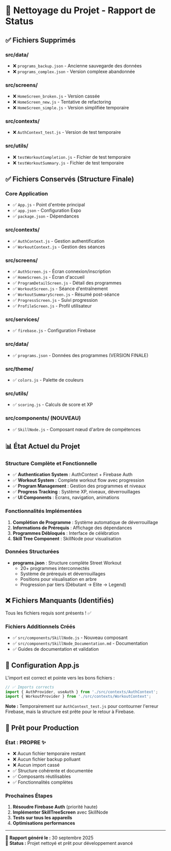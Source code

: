 # 🧹 Nettoyage du Projet - Rapport de Status

## ✅ Fichiers Supprimés

### src/data/
- ❌ `programs_backup.json` - Ancienne sauvegarde des données
- ❌ `programs_complex.json` - Version complexe abandonnée

### src/screens/
- ❌ `HomeScreen_broken.js` - Version cassée
- ❌ `HomeScreen_new.js` - Tentative de refactoring
- ❌ `HomeScreen_simple.js` - Version simplifiée temporaire

### src/contexts/
- ❌ `AuthContext_test.js` - Version de test temporaire

### src/utils/
- ❌ `testWorkoutCompletion.js` - Fichier de test temporaire
- ❌ `testWorkoutSummary.js` - Fichier de test temporaire

## ✅ Fichiers Conservés (Structure Finale)

### Core Application
- ✅ `App.js` - Point d'entrée principal
- ✅ `app.json` - Configuration Expo
- ✅ `package.json` - Dépendances

### src/contexts/
- ✅ `AuthContext.js` - Gestion authentification
- ✅ `WorkoutContext.js` - Gestion des séances

### src/screens/
- ✅ `AuthScreen.js` - Écran connexion/inscription
- ✅ `HomeScreen.js` - Écran d'accueil
- ✅ `ProgramDetailScreen.js` - Détail des programmes
- ✅ `WorkoutScreen.js` - Séance d'entraînement
- ✅ `WorkoutSummaryScreen.js` - Résumé post-séance
- ✅ `ProgressScreen.js` - Suivi progression
- ✅ `ProfileScreen.js` - Profil utilisateur

### src/services/
- ✅ `firebase.js` - Configuration Firebase

### src/data/
- ✅ `programs.json` - Données des programmes (VERSION FINALE)

### src/theme/
- ✅ `colors.js` - Palette de couleurs

### src/utils/
- ✅ `scoring.js` - Calculs de score et XP

### src/components/ (NOUVEAU)
- ✅ `SkillNode.js` - Composant nœud d'arbre de compétences

## 📊 État Actuel du Projet

### Structure Complète et Fonctionnelle
- ✅ **Authentication System** : AuthContext + Firebase Auth
- ✅ **Workout System** : Complete workout flow avec progression
- ✅ **Program Management** : Gestion des programmes et niveaux
- ✅ **Progress Tracking** : Système XP, niveaux, déverrouillages
- ✅ **UI Components** : Écrans, navigation, animations

### Fonctionnalités Implémentées
1. **Complétion de Programme** : Système automatique de déverrouillage
2. **Informations de Prérequis** : Affichage des dépendances
3. **Programmes Débloqués** : Interface de célébration
4. **Skill Tree Component** : SkillNode pour visualisation

### Données Structurées
- **programs.json** : Structure complète Street Workout
  - 20+ programmes interconnectés
  - Système de prérequis et déverrouillages
  - Positions pour visualisation en arbre
  - Progression par tiers (Débutant → Elite → Legend)

## ❌ Fichiers Manquants (Identifiés)

Tous les fichiers requis sont présents ! ✅

### Fichiers Additionnels Créés
- ✅ `src/components/SkillNode.js` - Nouveau composant
- ✅ `src/components/SkillNode_Documentation.md` - Documentation
- ✅ Guides de documentation et validation

## 🔧 Configuration App.js

L'import est correct et pointe vers les bons fichiers :
```javascript
// ✅ Imports corrects
import { AuthProvider, useAuth } from './src/contexts/AuthContext';
import { WorkoutProvider } from './src/contexts/WorkoutContext';
```

**Note :** Temporairement sur `AuthContext_test.js` pour contourner l'erreur Firebase, mais la structure est prête pour le retour à Firebase.

## 🚀 Prêt pour Production

### État : PROPRE ✨
- ❌ Aucun fichier temporaire restant
- ❌ Aucun fichier backup polluant
- ❌ Aucun import cassé
- ✅ Structure cohérente et documentée
- ✅ Composants réutilisables
- ✅ Fonctionnalités complètes

### Prochaines Étapes
1. **Résoudre Firebase Auth** (priorité haute)
2. **Implémenter SkillTreeScreen** avec SkillNode
3. **Tests sur tous les appareils**
4. **Optimisations performances**

---

📝 **Rapport généré le :** 30 septembre 2025  
🎯 **Status :** Projet nettoyé et prêt pour développement avancé
